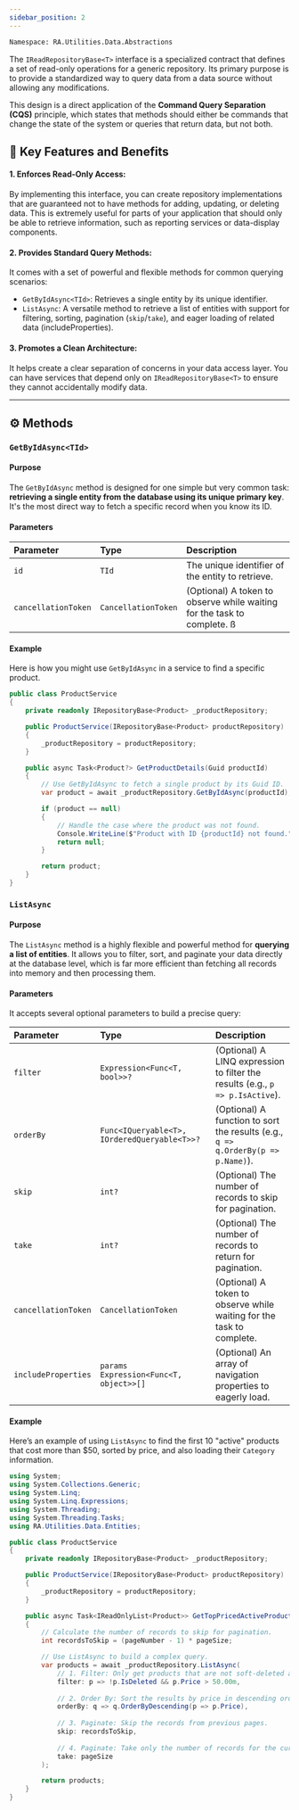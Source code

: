 ```yaml
---
sidebar_position: 2
---
```


```bash
Namespace: RA.Utilities.Data.Abstractions
```

The `IReadRepositoryBase<T>` interface is a specialized contract that defines a set of read-only operations for a generic repository.
Its primary purpose is to provide a standardized way to query data from a data source without allowing any modifications.

This design is a direct application of the **Command Query Separation (CQS)** principle, which states that methods should either be commands that change the state of the system or queries that return data, but not both.

## 🔑 Key Features and Benefits

#### 1. Enforces Read-Only Access:
By implementing this interface, you can create repository implementations that are guaranteed not to have methods for adding, updating, or deleting data.
This is extremely useful for parts of your application that should only be able to retrieve information, such as reporting services or data-display components.

#### 2. Provides Standard Query Methods:
It comes with a set of powerful and flexible methods for common querying scenarios:

  * `GetByIdAsync<TId>`: Retrieves a single entity by its unique identifier.
  * `ListAsync`: A versatile method to retrieve a list of entities with support for filtering, sorting, pagination (`skip`/`take`), and eager loading of related data (includeProperties).

#### 3. Promotes a Clean Architecture:
It helps create a clear separation of concerns in your data access layer.
You can have services that depend only on `IReadRepositoryBase<T>` to ensure they cannot accidentally modify data.

---

## ⚙️ Methods

### `GetByIdAsync<TId>`

#### Purpose

The `GetByIdAsync` method is designed for one simple but very common task: **retrieving a single entity from the database using its unique primary key**.
It's the most direct way to fetch a specific record when you know its ID.
#### Parameters

| Parameter         | Type                | Description                                                              |
| :---------------- | :------------------ | :----------------------------------------------------------------------- |
| `id`              | `TId`               | The unique identifier of the entity to retrieve.                         |
| `cancellationToken` | `CancellationToken` | (Optional) A token to observe while waiting for the task to complete. ß |

#### Example

Here is how you might use `GetByIdAsync` in a service to find a specific product.

```csharp
public class ProductService
{
    private readonly IRepositoryBase<Product> _productRepository;

    public ProductService(IRepositoryBase<Product> productRepository)
    {
        _productRepository = productRepository;
    }

    public async Task<Product?> GetProductDetails(Guid productId)
    {
        // Use GetByIdAsync to fetch a single product by its Guid ID.
        var product = await _productRepository.GetByIdAsync(productId);

        if (product == null)
        {
            // Handle the case where the product was not found.
            Console.WriteLine($"Product with ID {productId} not found.");
            return null;
        }

        return product;
    }
}
```

### `ListAsync`

#### Purpose

The `ListAsync` method is a highly flexible and powerful method for **querying a list of entities**.
It allows you to filter, sort, and paginate your data directly at the database level, which is far more efficient than fetching all records into memory and then processing them.

#### Parameters
It accepts several optional parameters to build a precise query:

| Parameter           | Type                                                | Description                                                                 |
| :------------------ | :-------------------------------------------------- | :-------------------------------------------------------------------------- |
| `filter`            | `Expression<Func<T, bool>>?`                        | (Optional) A LINQ expression to filter the results (e.g., `p => p.IsActive`). |
| `orderBy`           | `Func<IQueryable<T>, IOrderedQueryable<T>>?`        | (Optional) A function to sort the results (e.g., `q => q.OrderBy(p => p.Name)`). |
| `skip`              | `int?`                                              | (Optional) The number of records to skip for pagination.                    |
| `take`              | `int?`                                              | (Optional) The number of records to return for pagination.                  |
| `cancellationToken`   | `CancellationToken`                                 | (Optional) A token to observe while waiting for the task to complete.       |
| `includeProperties` | `params Expression<Func<T, object>>[]`              | (Optional) An array of navigation properties to eagerly load.               |

#### Example

Here’s an example of using `ListAsync` to find the first 10 "active" products that cost more than $50, sorted by price, and also loading their `Category` information.


```csharp showLineNumbers
using System;
using System.Collections.Generic;
using System.Linq;
using System.Linq.Expressions;
using System.Threading;
using System.Threading.Tasks;
using RA.Utilities.Data.Entities;

public class ProductService
{
    private readonly IRepositoryBase<Product> _productRepository;

    public ProductService(IRepositoryBase<Product> productRepository)
    {
        _productRepository = productRepository;
    }

    public async Task<IReadOnlyList<Product>> GetTopPricedActiveProducts(int pageNumber, int pageSize)
    {
        // Calculate the number of records to skip for pagination.
        int recordsToSkip = (pageNumber - 1) * pageSize;

        // Use ListAsync to build a complex query.
        var products = await _productRepository.ListAsync(
            // 1. Filter: Only get products that are not soft-deleted and cost more than 50.
            filter: p => !p.IsDeleted && p.Price > 50.00m,
            
            // 2. Order By: Sort the results by price in descending order.
            orderBy: q => q.OrderByDescending(p => p.Price),
            
            // 3. Paginate: Skip the records from previous pages.
            skip: recordsToSkip,
            
            // 4. Paginate: Take only the number of records for the current page.
            take: pageSize
        );

        return products;
    }
}
```